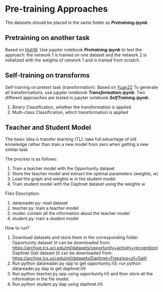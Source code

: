 # Pre-training Approaches
The datasets should be placed in the same folder as ***Pretraining.ipynb***.
## Pretraining on another task 
Based on [Huh16](https://arxiv.org/abs/1608.08614).
Use jupyter notebook ***Pretraining.ipynb*** to test the approach: 
the network 1 is trained on one dataset and the network 2 is initialized with the weights of network 1 and is trained from scratch.

## Self-training on transforms
Self-training on pretext task (transformation). Based on [Yuan22](https://arxiv.org/abs/2206.02909) 
To generate all transformations, use jupyter notebook ***Transformation.ipynb***.
Two different approaches are tested in jupyter notebook ***SelfTraining.ipynb***:
1. Binary Classification, whether the transformation is applied
2. Multi-class Classification, which transformation is applied

## Teacher and Student Model
The basic idea is transfer learning (TL): take full advantage of old knowledge rather than train a new model from zero when getting a new similar task

The process is as follows:
1) Train a teacher model with the Opportunity dataset
2) Store the teacher model and extract the optimal parameters (weights, w)
3) Load the graph and weights w in the student model
4) Train student model with the Daphnet dataset using the weights w

Files Description:
1) datareader.py: read dataset
2) teacher.py: train a teacher model
3) model: contain all the information about the teacher model
4) student.py: train a student model

How to run?
1) Download datasets and store them in the corresponding folder
   Opportunity dataset (it can be downloaded from: https://archive.ics.uci.edu/ml/datasets/opportunity+activity+recognition)
   Daphnet Gait dataset (it can be downloaded from: https://archive.ics.uci.edu/ml/datasets/Daphnet+Freezing+of+Gait)
2) Run python datareader.py opp to get opportunity.h5; run python datareader.py dap to get daphnet.h5
3) Run python teacher.py opp using opportunity.h5 and then store all the information in the file model.
4) Run python student.py dap using daphnet.h5
